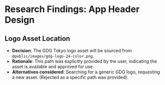 # Research Findings: App Header Design

## Logo Asset Location

- **Decision**: The GDG Tokyo logo asset will be sourced from `@public/images/gdg-logo-24-color.png`.
- **Rationale**: This path was explicitly provided by the user, indicating the asset is available and approved for use.
- **Alternatives considered**: Searching for a generic GDG logo, requesting a new asset. (Rejected as a specific path was provided).
